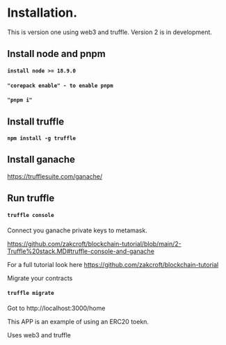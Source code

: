 # Installation.

This is version one using web3 and truffle. Version 2 is in development. 

## Install node and pnpm

#### `install node >= 18.9.0`
#### `"corepack enable" - to enable pnpm`
#### `"pnpm i"`

## Install truffle
#### `npm install -g truffle`

## Install ganache
https://trufflesuite.com/ganache/


## Run truffle
#### `truffle console`

Connect you ganache private keys to metamask.

https://github.com/zakcroft/blockchain-tutorial/blob/main/2-Truffle%20stack.MD#truffle-console-and-ganache

For a full tutorial look here https://github.com/zakcroft/blockchain-tutorial


Migrate your contracts

#### `truffle migrate`


Got to http://localhost:3000/home


This APP is an example of using an ERC20 toekn.


Uses web3 and truffle